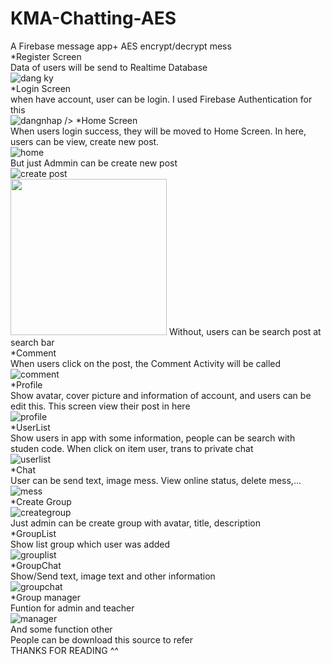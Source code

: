 # KMA-Chatting-AES
A Firebase message app+ AES encrypt/decrypt mess<br />
*Register Screen<br />
Data of users will be send to Realtime Database<br />
![dang ky](https://user-images.githubusercontent.com/94952035/148667195-7582be9b-8bf9-4702-b519-46b3aa4c46b7.png)
<br />
*Login Screen<br />
when have account, user can be login. I used Firebase Authentication for this<br />
![dangnhap](https://user-images.githubusercontent.com/94952035/148667209-2d46c719-92c9-427b-9d4f-f6ae73bdf958.png) />
*Home Screen<br />
When users login success, they will be moved to Home Screen. In here, users can be view, create new post.<br />
![home](https://user-images.githubusercontent.com/94952035/148667264-e4919438-904c-4328-986f-d86e26b8c159.png)
<br />
But just Admmin can be create new post<br />
![create post](https://user-images.githubusercontent.com/94952035/148667397-3b8d4700-2057-4a13-b3c5-8cba5fa3aff1.png) <br />
<img src="https://user-images.githubusercontent.com/94952035/148667397-3b8d4700-2057-4a13-b3c5-8cba5fa3aff1.png" width="250" />
Without, users can be search post at search bar<br />
*Comment<br />
When users click on the post, the Comment Activity will be called<br />
![comment](https://user-images.githubusercontent.com/94952035/148667378-90e779bd-fdd3-42b1-8b67-d18a0d78b1d6.png)
<br />
*Profile<br />
Show avatar, cover picture and information of account, and users can be edit this. This screen view their post in here<br />
![profile](https://user-images.githubusercontent.com/94952035/148667409-fa565788-2eec-44a7-8737-5faccbeb803e.png)<br />
*UserList<br />
Show users in app with some information, people can be search with studen code. When click on item user, trans to private chat<br />
![userlist](https://user-images.githubusercontent.com/94952035/148667456-c51a01c8-9d48-4c34-9430-86099eb42171.png)
<br />
*Chat<br />
User can be send text, image mess. View online status, delete mess,...<br />
![mess](https://user-images.githubusercontent.com/94952035/148667479-b54a319a-eeb8-44f1-a123-9c745a8e3a64.png)
<br />
*Create Group<br />
![creategroup](https://user-images.githubusercontent.com/94952035/148667475-4c6a6dca-bcac-4a2f-9f31-45eb7be9ed0b.png)<br />
Just admin can be create group with avatar, title, description<br />
*GroupList<br />
Show list group which user was added<br />
![grouplist](https://user-images.githubusercontent.com/94952035/148667477-433546a6-8cb0-43e7-b899-6e20e0718bf8.png)<br />
*GroupChat<br />
Show/Send text, image text and other information<br />
![groupchat](https://user-images.githubusercontent.com/94952035/148667476-91c8399b-94cf-4ec4-b46f-7dfc287d3f2b.png)<br />
*Group manager<br />
Funtion for admin and teacher<br />
![manager](https://user-images.githubusercontent.com/94952035/148667478-9d829c9f-9eca-4a02-b730-0416fd446e7d.png)<br />
And some function other<br />
People can be download this source to refer <br />
THANKS FOR READING ^^







